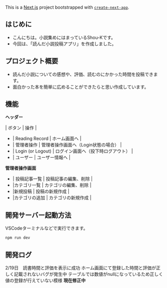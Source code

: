 This is a [Next.js](https://nextjs.org) project bootstrapped with [`create-next-app`](https://nextjs.org/docs/app/api-reference/cli/create-next-app).

## はじめに

- こんにちは。小説集めにはまっているShou-Kです。
- 今回は、「読んだ小説投稿アプリ」を作成しました。

## プロジェクト概要

- 読んだ小説についての感想や、評価、読むのにかかった時間を投稿できます。
- 面白かった本を簡単に広めることができたらと思い作成しています。

## 機能

**ヘッダー**

| ボタン | 操作 |

- | Reading Record | ホーム画面へ |
- | 管理者操作 | 管理者操作画面へ（Login状態の場合） |
- | Login (or Logout) | ログイン画面へ（投下時ログアウト） |
- | ユーザー | ユーザー情報へ |

**管理者操作画面**

- | 投稿記事一覧 | 投稿記事の編集、削除 |
- |カテゴリ一覧 | カテゴリの編集、削除 |
- |新規投稿 | 投稿の新規作成 |
- |カテゴリの追加 | カテゴリの新規作成 |

## 開発サーバー起動方法

VSCodeターミナルなどで実行できます。

```bash
npm run dev
```

## 開発ログ

2/19日　読書時間と評価を表示に成功
ホーム画面にて登録した時間と評価が正しく記載されないバグが発生中
テーブルでは数値がnullになっているため正しく値の登録が行えていない模様
**現在修正中**
